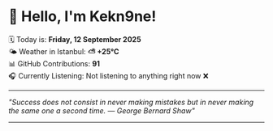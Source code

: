 # 👋 Hello, I'm Kekn9ne!

🗓️ Today is: **Friday, 12 September 2025**  
🌤️ Weather in Istanbul: **⛅️  +25°C**  
📊 GitHub Contributions: **91**  
🎧 Currently Listening: Not listening to anything right now ❌

---

_"Success does not consist in never making mistakes but in never making the same one a second time. — *George Bernard Shaw*"_

---
